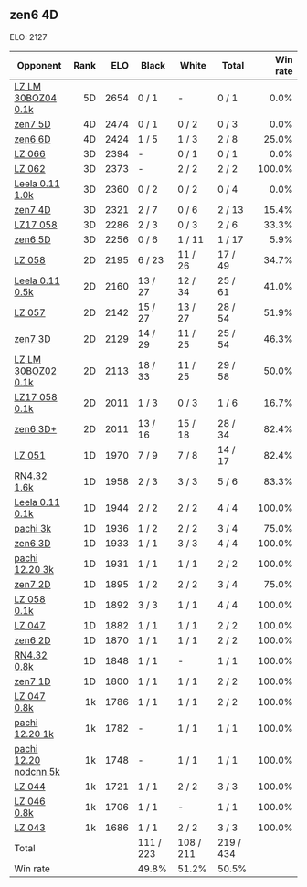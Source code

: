 ## zen6 4D ##

ELO: 2127

Opponent | Rank | ELO | Black | White | Total | Win rate
---------|-----:|----:|-------|-------|-------|-------:
[LZ LM 30BOZ04 0.1k](LZ%20LM%2030BOZ04%200.1k.md) | 5D | 2654 | 0 / 1 | - | 0 / 1 | 0.0%
[zen7 5D](zen7%205D.md) | 4D | 2474 | 0 / 1 | 0 / 2 | 0 / 3 | 0.0%
[zen6 6D](zen6%206D.md) | 4D | 2424 | 1 / 5 | 1 / 3 | 2 / 8 | 25.0%
[LZ 066](LZ%20066.md) | 3D | 2394 | - | 0 / 1 | 0 / 1 | 0.0%
[LZ 062](LZ%20062.md) | 3D | 2373 | - | 2 / 2 | 2 / 2 | 100.0%
[Leela 0.11 1.0k](Leela%200.11%201.0k.md) | 3D | 2360 | 0 / 2 | 0 / 2 | 0 / 4 | 0.0%
[zen7 4D](zen7%204D.md) | 3D | 2321 | 2 / 7 | 0 / 6 | 2 / 13 | 15.4%
[LZ17 058](LZ17%20058.md) | 3D | 2286 | 2 / 3 | 0 / 3 | 2 / 6 | 33.3%
[zen6 5D](zen6%205D.md) | 3D | 2256 | 0 / 6 | 1 / 11 | 1 / 17 | 5.9%
[LZ 058](LZ%20058.md) | 2D | 2195 | 6 / 23 | 11 / 26 | 17 / 49 | 34.7%
[Leela 0.11 0.5k](Leela%200.11%200.5k.md) | 2D | 2160 | 13 / 27 | 12 / 34 | 25 / 61 | 41.0%
[LZ 057](LZ%20057.md) | 2D | 2142 | 15 / 27 | 13 / 27 | 28 / 54 | 51.9%
[zen7 3D](zen7%203D.md) | 2D | 2129 | 14 / 29 | 11 / 25 | 25 / 54 | 46.3%
[LZ LM 30BOZ02 0.1k](LZ%20LM%2030BOZ02%200.1k.md) | 2D | 2113 | 18 / 33 | 11 / 25 | 29 / 58 | 50.0%
[LZ17 058 0.1k](LZ17%20058%200.1k.md) | 2D | 2011 | 1 / 3 | 0 / 3 | 1 / 6 | 16.7%
[zen6 3D+](zen6%203D+.md) | 2D | 2011 | 13 / 16 | 15 / 18 | 28 / 34 | 82.4%
[LZ 051](LZ%20051.md) | 1D | 1970 | 7 / 9 | 7 / 8 | 14 / 17 | 82.4%
[RN4.32 1.6k](RN4.32%201.6k.md) | 1D | 1958 | 2 / 3 | 3 / 3 | 5 / 6 | 83.3%
[Leela 0.11 0.1k](Leela%200.11%200.1k.md) | 1D | 1944 | 2 / 2 | 2 / 2 | 4 / 4 | 100.0%
[pachi 3k](pachi%203k.md) | 1D | 1936 | 1 / 2 | 2 / 2 | 3 / 4 | 75.0%
[zen6 3D](zen6%203D.md) | 1D | 1933 | 1 / 1 | 3 / 3 | 4 / 4 | 100.0%
[pachi 12.20 3k](pachi%2012.20%203k.md) | 1D | 1931 | 1 / 1 | 1 / 1 | 2 / 2 | 100.0%
[zen7 2D](zen7%202D.md) | 1D | 1895 | 1 / 2 | 2 / 2 | 3 / 4 | 75.0%
[LZ 058 0.1k](LZ%20058%200.1k.md) | 1D | 1892 | 3 / 3 | 1 / 1 | 4 / 4 | 100.0%
[LZ 047](LZ%20047.md) | 1D | 1882 | 1 / 1 | 1 / 1 | 2 / 2 | 100.0%
[zen6 2D](zen6%202D.md) | 1D | 1870 | 1 / 1 | 1 / 1 | 2 / 2 | 100.0%
[RN4.32 0.8k](RN4.32%200.8k.md) | 1D | 1848 | 1 / 1 | - | 1 / 1 | 100.0%
[zen7 1D](zen7%201D.md) | 1D | 1800 | 1 / 1 | 1 / 1 | 2 / 2 | 100.0%
[LZ 047 0.8k](LZ%20047%200.8k.md) | 1k | 1786 | 1 / 1 | 1 / 1 | 2 / 2 | 100.0%
[pachi 12.20 1k](pachi%2012.20%201k.md) | 1k | 1782 | - | 1 / 1 | 1 / 1 | 100.0%
[pachi 12.20 nodcnn 5k](pachi%2012.20%20nodcnn%205k.md) | 1k | 1748 | - | 1 / 1 | 1 / 1 | 100.0%
[LZ 044](LZ%20044.md) | 1k | 1721 | 1 / 1 | 2 / 2 | 3 / 3 | 100.0%
[LZ 046 0.8k](LZ%20046%200.8k.md) | 1k | 1706 | 1 / 1 | - | 1 / 1 | 100.0%
[LZ 043](LZ%20043.md) | 1k | 1686 | 1 / 1 | 2 / 2 | 3 / 3 | 100.0%
Total | | | 111 / 223 | 108 / 211 | 219 / 434 | 
Win rate| | | 49.8% | 51.2% | 50.5% | 
